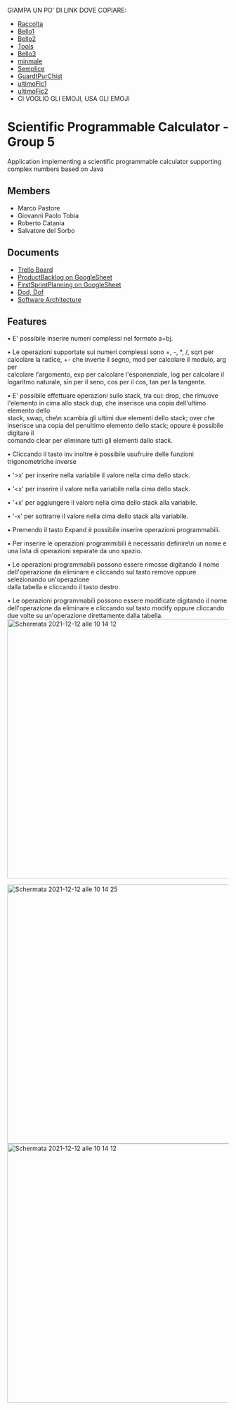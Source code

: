 GIAMPA UN PO' DI LINK DOVE COPIARE:
- [Raccolta](https://github.com/matiassingers/awesome-readme)
- [Bello1](https://github.com/Hexworks/zircon#readme)
- [Bello2](https://github.com/othneildrew/Best-README-Template)
- [Tools](https://github.com/abhisheknaiidu/awesome-github-profile-readme)
- [Bello3](https://github.com/L0garithmic/FastColabCopy#readme)
- [minmale](https://github.com/L0garithmic/FastColabCopy#readme)
- [Semplice](https://github.com/PostHog/posthog#readme)
- [GuardtPurChist](https://github.com/Redocly/redoc#readme)
- [ultimoFic1](https://github.com/shama/gaze#readme)
- [ultimoFic2](https://github.com/thelounge/thelounge#readme)
- CI VOGLIO GLI EMOJI, USA GLI EMOJI


# Scientific Programmable Calculator -  Group 5

Application implementing a
scientific programmable calculator
supporting complex numbers
based on Java

## Members
- Marco Pastore
- Giovanni Paolo Tobia
- Roberto Catania
- Salvatore del Sorbo


## Documents
- [Trello Board](https://trello.com/b/pMJVqzBj/complex-calculator)
- [ProductBacklog on GoogleSheet](https://docs.google.com/spreadsheets/d/14UquHFHBIGx-HTueg0Jz7TeBvM6C4fpM-KOCCMaoxsU/edit#gid=0)
- [FirstSprintPlanning on GoogleSheet](https://docs.google.com/spreadsheets/d/14UquHFHBIGx-HTueg0Jz7TeBvM6C4fpM-KOCCMaoxsU/edit#gid=623614192)
- [Dod, Dof](https://docs.google.com/spreadsheets/d/14UquHFHBIGx-HTueg0Jz7TeBvM6C4fpM-KOCCMaoxsU/edit#gid=1751564930)
- [Software Architecture](https://docs.google.com/document/d/1LJW1D86G4Fjmwc3ORH5G7jr4w8MLYj2CTo4fMrzn9iU/edit)


## Features
 • E' possibile inserire numeri complessi nel formato a+bj.
 
 • Le operazioni supportate sui numeri complessi sono +, -, *, /, sqrt per calcolare la radice, +- che inverte il segno, mod per calcolare il modulo, arg per         
   calcolare l'argomento, exp per calcolare l'esponenziale, log per calcolare il logaritmo naturale, sin per il seno, cos per il cos, tan per la tangente.
   
 • E' possibile effettuare operazioni sullo stack, tra cui: drop, che rimuove l'elemento in cima allo stack dup, che inserisce una copia dell'ultimo elemento dello    
   stack, swap, che\n   scambia gli ultimi due elementi dello stack; over che inserisce una copia del penultimo elemento dello stack; oppure è possibile digitare il    
   comando clear per eliminare tutti gli elementi dallo stack.
   
 • Cliccando il tasto inv inoltre è possibile usufruire delle funzioni trigonometriche inverse       
 
 • '>x' per inserire nella variabile il valore nella cima dello stack.
 
 • '<x' per inserire il valore nella variabile nella cima dello stack.
 
 • '+x' per aggiungere il valore nella cima dello stack alla variabile.
 
 • '-x' per sottrarre il valore nella cima dello stack alla variabile.
 
 • Premendo il tasto Expand è possibile inserire operazioni programmabili.
 
 • Per inserire le operazioni programmibili è necessario definire\n   un nome e una lista di operazioni separate da uno spazio.
 
 • Le operazioni programmabili possono essere rimosse digitando il nome dell'operazione da eliminare e cliccando sul tasto remove oppure selezionando un'operazione      
   dalla tabella e cliccando il tasto destro.
 
 • Le operazioni programmabili possono essere modificate digitando il nome dell'operazione da eliminare e cliccando sul tasto modify oppure cliccando due volte su 
   un'operazione direttamente dalla tabella.
<img width="589" alt="Schermata 2021-12-12 alle 10 14 12" src="https://user-images.githubusercontent.com/86788672/145706788-0f058c52-8b90-4367-a424-e2db4f2f04ee.png">

<img width="589" alt="Schermata 2021-12-12 alle 10 14 25" src="https://user-images.githubusercontent.com/86788672/145706791-d432e61c-5820-4c14-9f9c-81e022bd2e63.png">

<img width="589" alt="Schermata 2021-12-12 alle 10 14 12" src="https://user-images.githubusercontent.com/86788672/145706799-96bed002-8374-4e2c-aa05-8677ea39b817.png">
